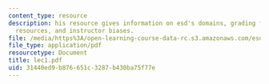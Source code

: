 ```yaml
---
content_type: resource
description: his resource gives information on esd's domains, grading formula, class
  resources, and instructor biases.
file: /media/https%3A/open-learning-course-data-rc.s3.amazonaws.com/esd-342-advanced-system-architecture-spring-2006/31440ed9b876651c3287b430ba75f77e_lec1.pdf
file_type: application/pdf
resourcetype: Document
title: lec1.pdf
uid: 31440ed9-b876-651c-3287-b430ba75f77e
---
```

